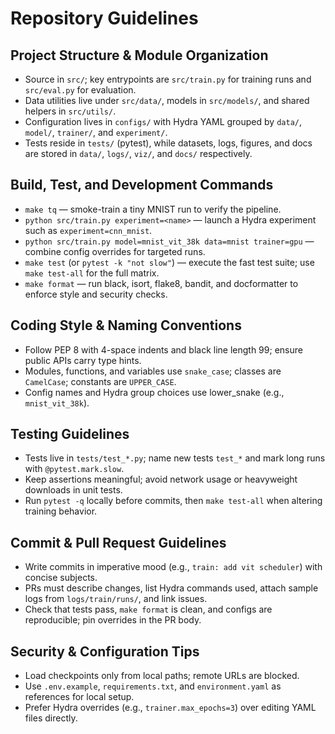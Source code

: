 # Repository Guidelines

## Project Structure & Module Organization
- Source in `src/`; key entrypoints are `src/train.py` for training runs and `src/eval.py` for evaluation.
- Data utilities live under `src/data/`, models in `src/models/`, and shared helpers in `src/utils/`.
- Configuration lives in `configs/` with Hydra YAML grouped by `data/`, `model/`, `trainer/`, and `experiment/`.
- Tests reside in `tests/` (pytest), while datasets, logs, figures, and docs are stored in `data/`, `logs/`, `viz/`, and `docs/` respectively.

## Build, Test, and Development Commands
- `make tq` — smoke-train a tiny MNIST run to verify the pipeline.
- `python src/train.py experiment=<name>` — launch a Hydra experiment such as `experiment=cnn_mnist`.
- `python src/train.py model=mnist_vit_38k data=mnist trainer=gpu` — combine config overrides for targeted runs.
- `make test` (or `pytest -k "not slow"`) — execute the fast test suite; use `make test-all` for the full matrix.
- `make format` — run black, isort, flake8, bandit, and docformatter to enforce style and security checks.

## Coding Style & Naming Conventions
- Follow PEP 8 with 4-space indents and black line length 99; ensure public APIs carry type hints.
- Modules, functions, and variables use `snake_case`; classes are `CamelCase`; constants are `UPPER_CASE`.
- Config names and Hydra group choices use lower_snake (e.g., `mnist_vit_38k`).

## Testing Guidelines
- Tests live in `tests/test_*.py`; name new tests `test_*` and mark long runs with `@pytest.mark.slow`.
- Keep assertions meaningful; avoid network usage or heavyweight downloads in unit tests.
- Run `pytest -q` locally before commits, then `make test-all` when altering training behavior.

## Commit & Pull Request Guidelines
- Write commits in imperative mood (e.g., `train: add vit scheduler`) with concise subjects.
- PRs must describe changes, list Hydra commands used, attach sample logs from `logs/train/runs/`, and link issues.
- Check that tests pass, `make format` is clean, and configs are reproducible; pin overrides in the PR body.

## Security & Configuration Tips
- Load checkpoints only from local paths; remote URLs are blocked.
- Use `.env.example`, `requirements.txt`, and `environment.yaml` as references for local setup.
- Prefer Hydra overrides (e.g., `trainer.max_epochs=3`) over editing YAML files directly.
